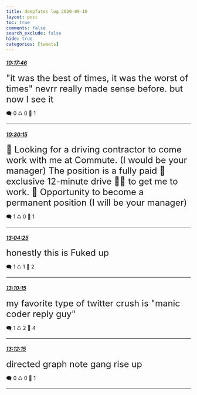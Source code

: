 ```yaml
---
title: deepfates log 2020-09-10
layout: post
toc: true
comments: false
search_exclude: false
hide: true
categories: [tweets]
---
```



#### <a href = "https://twitter.com/deepfates/status/1304091705549811712">*10:17:46*</a>

<font size="5">"it was the best of times, it was the worst of times"  nevrr really made sense before. but now I see it</font>



🗨️ 0 ♺ 0 🤍  1   

---
    
#### <a href = "https://twitter.com/deepfates/status/1304094850120179712">*10:30:15*</a>

<font size="5">👋 Looking for a driving contractor to come work with me at Commute. (I would be your manager) The position is a fully paid 💸 exclusive 12-minute drive 🚗🚕 to get me to work. 🤗 Opportunity to become a permanent position (I will be your manager)</font>



🗨️ 1 ♺ 0 🤍  1   

---
    
#### <a href = "https://twitter.com/deepfates/status/1304133647692300288">*13:04:25*</a>

<font size="5">honestly this is Fuked up</font>



🗨️ 1 ♺ 1 🤍  2   

---
    
#### <a href = "https://twitter.com/deepfates/status/1304135114834681857">*13:10:15*</a>

<font size="5">my favorite type of twitter crush is "manic coder reply guy"</font>



🗨️ 1 ♺ 2 🤍  4   

---
    
#### <a href = "https://twitter.com/deepfates/status/1304135616309809152">*13:12:15*</a>

<font size="5">directed graph note gang rise up</font>



🗨️ 0 ♺ 0 🤍  1   

---
    
            



